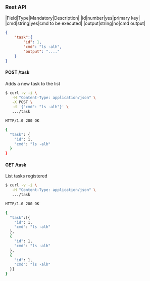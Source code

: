 ### Rest API

|Field|Type|Mandatory|Description|
|id|number|yes|primary key|
|cmd|string|yes|cmd to be executed|
|output|string|no|cmd output|

```json
{
    "task":{
        "id": 1,
        "cmd": "ls -alh",
        "output": "...."
    }
}
```

#### POST /task

Adds a new task to the list

```bash
$ curl -v -i \
   -H "Content-Type: application/json" \
   -X POST \
   -d '{"cmd": "ls -alh"}' \
   .../task

HTTP/1.0 200 OK

{
  "task": {
    "id": 1,
    "cmd": "ls -alh"
  }
}

```

#### GET /task

List tasks registered

```bash
$ curl -v -i \
   -H "Content-Type: application/json" \
   .../task

HTTP/1.0 200 OK

{
  "task":[{
    "id": 1,
    "cmd": "ls -alh"
  },
  {
    "id": 1,
    "cmd": "ls -alh"
  },
  {
    "id": 1,
    "cmd": "ls -alh"
  }]
}

```
